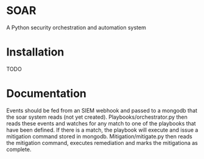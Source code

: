 # SOAR
A Python security orchestration and automation system

# Installation
TODO

# Documentation
Events should be fed from an SIEM webhook and passed to a mongodb that the soar system reads (not yet created).
Playbooks/orchestrator.py then reads these events and watches for any match to one of the playbooks that have been defined.
If there is a match, the playbook will execute and issue a mitigation command stored in mongodb.
Mitigation/mitigate.py then reads the mitigation command, executes remediation and marks the mitigationa as complete.